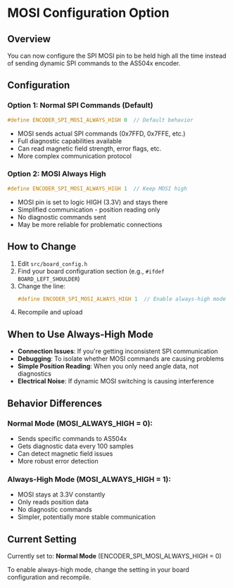 # MOSI Configuration Option

## Overview
You can now configure the SPI MOSI pin to be held high all the time instead of sending dynamic SPI commands to the AS504x encoder.

## Configuration

### Option 1: Normal SPI Commands (Default)
```c
#define ENCODER_SPI_MOSI_ALWAYS_HIGH 0  // Default behavior
```
- MOSI sends actual SPI commands (0x7FFD, 0x7FFE, etc.)
- Full diagnostic capabilities available
- Can read magnetic field strength, error flags, etc.
- More complex communication protocol

### Option 2: MOSI Always High
```c
#define ENCODER_SPI_MOSI_ALWAYS_HIGH 1  // Keep MOSI high
```
- MOSI pin is set to logic HIGH (3.3V) and stays there
- Simplified communication - position reading only
- No diagnostic commands sent
- May be more reliable for problematic connections

## How to Change

1. Edit `src/board_config.h`
2. Find your board configuration section (e.g., `#ifdef BOARD_LEFT_SHOULDER`)
3. Change the line:
   ```c
   #define ENCODER_SPI_MOSI_ALWAYS_HIGH 1  // Enable always-high mode
   ```
4. Recompile and upload

## When to Use Always-High Mode

- **Connection Issues**: If you're getting inconsistent SPI communication
- **Debugging**: To isolate whether MOSI commands are causing problems
- **Simple Position Reading**: When you only need angle data, not diagnostics
- **Electrical Noise**: If dynamic MOSI switching is causing interference

## Behavior Differences

### Normal Mode (MOSI_ALWAYS_HIGH = 0):
- Sends specific commands to AS504x
- Gets diagnostic data every 100 samples
- Can detect magnetic field issues
- More robust error detection

### Always-High Mode (MOSI_ALWAYS_HIGH = 1):
- MOSI stays at 3.3V constantly
- Only reads position data
- No diagnostic commands
- Simpler, potentially more stable communication

## Current Setting
Currently set to: **Normal Mode** (ENCODER_SPI_MOSI_ALWAYS_HIGH = 0)

To enable always-high mode, change the setting in your board configuration and recompile.
